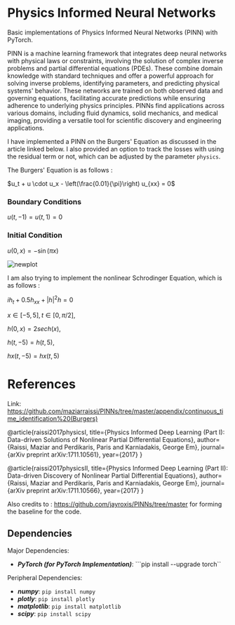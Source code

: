 # Physics Informed Neural Networks

Basic implementations of Physics Informed Neural Networks (PINN) with PyTorch.

PINN is a machine learning framework that integrates deep neural networks with physical laws or constraints, involving the solution of complex inverse problems and partial differential equations (PDEs). These combine domain knowledge with standard techniques and offer a powerful approach for solving inverse problems, identifying parameters, and predicting physical systems' behavior. These networks are trained on both observed data and governing equations, facilitating accurate predictions while ensuring adherence to underlying physics principles. PINNs find applications across various domains, including fluid dynamics, solid mechanics, and medical imaging, providing a versatile tool for scientific discovery and engineering applications.

I have implemented a PINN on the Burgers' Equation as discussed in the article linked below. I also provided an option to track the losses with using the residual term or not, which can be adjusted by the parameter `physics`.

The Burgers' Equation is as follows : 

   $u_t + u \cdot u_x - \left(\frac{0.01}{\pi}\right) u_{xx} = 0$
  
  ### Boundary Conditions
  
   $u(t, -1) = u(t, 1) = 0$
  
  ### Initial Condition
  
   $u(0, x) = -\sin(\pi x)$

![newplot](https://github.com/HridayM25/Physics-Informed-NN/assets/107138441/85ea7ea7-93ea-45d4-9b01-25a7aa2d916a)


I am also trying to implement the nonlinear Schrodinger Equation, which is as follows : 

$ih_t+0.5h_{xx}+|h|^2h=0$

$x∈[−5,5], t∈[0,π/2]$,

$h(0,x)=2sech(x)$,

$h(t,−5)=h(t,5)$,

$hx(t,−5)=hx(t,5)$

# References 

Link: https://github.com/maziarraissi/PINNs/tree/master/appendix/continuous_time_identification%20(Burgers)

@article{raissi2017physicsI, title={Physics Informed Deep Learning (Part I): Data-driven Solutions of Nonlinear Partial Differential Equations}, author={Raissi, Maziar and Perdikaris, Paris and Karniadakis, George Em}, journal={arXiv preprint arXiv:1711.10561}, year={2017} }

@article{raissi2017physicsII, title={Physics Informed Deep Learning (Part II): Data-driven Discovery of Nonlinear Partial Differential Equations}, author={Raissi, Maziar and Perdikaris, Paris and Karniadakis, George Em}, journal={arXiv preprint arXiv:1711.10566}, year={2017} }

Also credits to : https://github.com/jayroxis/PINNs/tree/master for forming the baseline for the code.

## Dependencies

Major Dependencies:

 - ***PyTorch (for PyTorch Implementation)***: ```pip install --upgrade torch``

Peripheral Dependencies:
 
 - ***numpy***: ```pip install numpy```
 - ***plotly***: ```pip install plotly```
 - ***matplotlib***: ```pip install matplotlib```
 - ***scipy***: ```pip install scipy```
